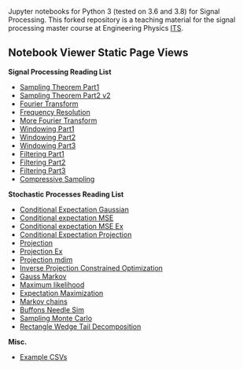 Jupyter notebooks for Python 3 (tested on 3.6 and 3.8) for Signal
Processing. This forked repository is a teaching material for 
the signal processing master course at Engineering Physics [ITS](https://www.its.ac.id).

Notebook Viewer Static Page Views
-----------------------------------

**Signal Processing Reading List**

- [Sampling Theorem Part1](https://nbviewer.jupyter.org/github/bagustris/python-for-signal-processing/blob/master/notebook/Sampling_Theorem_Part_1.ipynb)
- [Sampling Theorem Part2 v2](https://nbviewer.ipython.org/github/bagustris/python-for-signal-processing/blob/master/notebook/Sampling_Theorem_Part_2.ipynb)
- [Fourier Transform](https://nbviewer.ipython.org/github/bagustris/python-for-signal-processing/blob/master/notebook/Fourier_Transform.ipynb)
- [Frequency Resolution](https://nbviewer.ipython.org/github/bagustris/python-for-signal-processing/blob/master/notebook/Frequency_Resolution.ipynb)
- [More Fourier Transform](https://nbviewer.ipython.org/github/bagustris/python-for-signal-processing/blob/master/notebook/More_Fourier_Transform.ipynb)
- [Windowing Part1](https://nbviewer.ipython.org/github/bagustris/python-for-signal-processing/blob/master/notebook/Windowing_Part1.ipynb)
- [Windowing Part2](https://nbviewer.ipython.org/github/bagustris/python-for-signal-processing/blob/master/notebook/Windowing_Part2.ipynb)
- [Windowing Part3](https://nbviewer.ipython.org/github/bagustris/python-for-signal-processing/blob/master/notebook/Windowing_Part3.ipynb)
- [Filtering Part1](https://nbviewer.ipython.org/github/bagustris/python-for-signal-processing/blob/master/notebook/Filtering_Part1.ipynb)
- [Filtering Part2](https://nbviewer.ipython.org/github/bagustris/python-for-signal-processing/blob/master/notebook/Filtering_Part2.ipynb)
- [Filtering Part3](http://nbviewer.ipython.org/github/bagustris/python-for-signal-processing/blob/master/notebook/Filtering_Part3.ipynb)
- [Compressive Sampling](https://nbviewer.ipython.org/github/bagustris/python-for-signal-processing/blob/master/notebook/Compressive_Sampling.ipynb)

**Stochastic Processes Reading List**

- [Conditional Expectation Gaussian](http://nbviewer.ipython.org/github/bagustris/python-for-signal-processing/blob/master/notebook/Conditional_Expectation_Gaussian.ipynb)
- [Conditional expectation MSE](http://nbviewer.ipython.org/github/bagustris/python-for-signal-processing/blob/master/notebook/Conditional_expectation_MSE.ipynb)
- [Conditional expectation MSE Ex](http://nbviewer.ipython.org/github/bagustris/python-for-signal-processing/blob/master/notebook/Conditional_expectation_MSE_Ex.ipynb)
- [Conditional Expectation Projection](http://nbviewer.ipython.org/github/bagustris/python-for-signal-processing/blob/master/notebook/Conditional_Expectation_Projection.ipynb)
- [Projection](http://nbviewer.ipython.org/github/bagustris/python-for-signal-processing/blob/master/notebook/Projection.ipynb)
- [Projection Ex](http://nbviewer.ipython.org/github/bagustris/python-for-signal-processing/blob/master/notebook/Projection_Ex.ipynb)
- [Projection mdim](http://nbviewer.ipython.org/github/bagustris/python-for-signal-processing/blob/master/notebook/Projection_mdim.ipynb)
- [Inverse Projection Constrained Optimization](http://nbviewer.ipython.org/github/bagustris/python-for-signal-processing/blob/master/notebook/Inverse_Projection_Constrained_Optimization.ipynb)
- [Gauss Markov](http://nbviewer.ipython.org/github/bagustris/python-for-signal-processing/blob/master/notebook/Gauss_Markov.ipynb)
- [Maximum likelihood](http://nbviewer.ipython.org/github/bagustris/python-for-signal-processing/blob/master/notebook/Maximum_likelihood.ipynb)
- [Expectation Maximization](http://nbviewer.ipython.org/github/bagustris/python-for-signal-processing/blob/master/notebook/Expectation_Maximization.ipynb)
- [Markov chains](http://nbviewer.ipython.org/github/bagustris/python-for-signal-processing/blob/master/notebook/Markov_chains.ipynb)
- [Buffons Needle Sim](http://nbviewer.ipython.org/github/bagustris/python-for-signal-processing/blob/master/notebook/Buffons_Needle_Sim.ipynb)
- [Sampling Monte Carlo](http://nbviewer.ipython.org/github/bagustris/python-for-signal-processing/blob/master/notebook/Sampling_Monte_Carlo.ipynb)
- [Rectangle Wedge Tail Decomposition](http://nbviewer.ipython.org/github/bagustris/python-for-signal-processing/blob/master/notebook/Rectangle_Wedge_Tail_Decomposition.ipynb)

**Misc.**

- [Example CSVs](http://nbviewer.ipython.org/github/bagustris/python-for-signal-processing/blob/master/notebook/Example_CSVs.ipynb)
